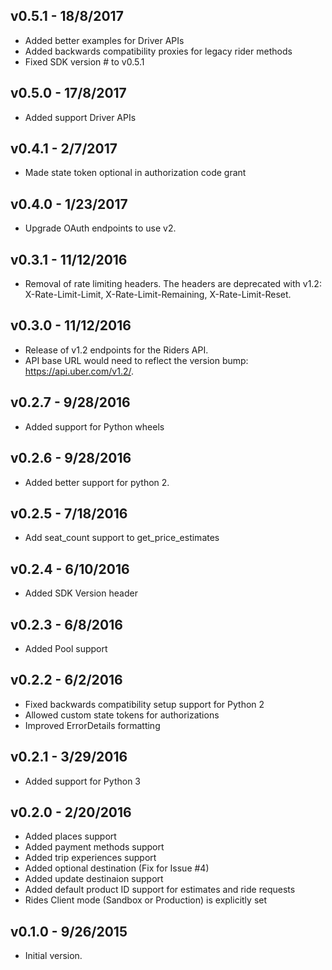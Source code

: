 
v0.5.1 - 18/8/2017
-------------------
- Added better examples for Driver APIs
- Added backwards compatibility proxies for legacy rider methods
- Fixed SDK version # to v0.5.1

v0.5.0 - 17/8/2017
-------------------
- Added support Driver APIs

v0.4.1 - 2/7/2017
-------------------
- Made state token optional in authorization code grant

v0.4.0 - 1/23/2017
-------------------
- Upgrade OAuth endpoints to use v2.

v0.3.1 - 11/12/2016
-------------------
- Removal of rate limiting headers. The headers are deprecated with v1.2: X-Rate-Limit-Limit, X-Rate-Limit-Remaining, X-Rate-Limit-Reset.

v0.3.0 - 11/12/2016
-------------------
- Release of v1.2 endpoints for the Riders API.
- API base URL would need to reflect the version bump: https://api.uber.com/v1.2/.

v0.2.7 - 9/28/2016
-------------------
- Added support for Python wheels

v0.2.6 - 9/28/2016
------------------
 - Added better support for python 2.

v0.2.5 - 7/18/2016
------------------
 - Add seat_count support to get_price_estimates

v0.2.4 - 6/10/2016
------------------
 - Added SDK Version header

v0.2.3 - 6/8/2016
-----------------
 - Added Pool support

v0.2.2 - 6/2/2016
-----------------
 - Fixed backwards compatibility setup support for Python 2
 - Allowed custom state tokens for authorizations
 - Improved ErrorDetails formatting

v0.2.1 - 3/29/2016
------------------
 - Added support for Python 3

v0.2.0 - 2/20/2016
------------------
 - Added places support
 - Added payment methods support
 - Added trip experiences support
 - Added optional destination (Fix for Issue #4)
 - Added update destinaion support
 - Added default product ID support for estimates and ride requests
 - Rides Client mode (Sandbox or Production) is explicitly set

v0.1.0 - 9/26/2015
------------------
 - Initial version.
